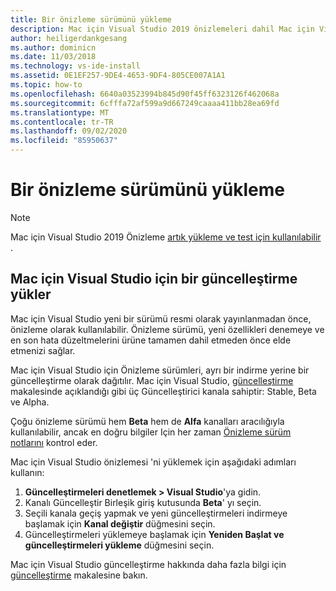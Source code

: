 ```yaml
---
title: Bir önizleme sürümünü yükleme
description: Mac için Visual Studio 2019 önizlemeleri dahil Mac için Visual Studio güncelleştirme ve önizleme yayınlarına erişme yönergeleri.
author: heiligerdankgesang
ms.author: dominicn
ms.date: 11/03/2018
ms.technology: vs-ide-install
ms.assetid: 0E1EF257-9DE4-4653-9DF4-805CE007A1A1
ms.topic: how-to
ms.openlocfilehash: 6640a03523994b845d90f45ff6323126f462068a
ms.sourcegitcommit: 6cfffa72af599a9d667249caaaa411bb28ea69fd
ms.translationtype: MT
ms.contentlocale: tr-TR
ms.lasthandoff: 09/02/2020
ms.locfileid: "85950637"
---
```

# <a name="install-a-preview-release"></a>Bir önizleme sürümünü yükleme

> [!NOTE]
> Mac için Visual Studio 2019 Önizleme [artık yükleme ve test için kullanılabilir](/visualstudio/mac/installation/?view=vsmac-2019) .

## <a name="install-an-update-for-visual-studio-for-mac"></a>Mac için Visual Studio için bir güncelleştirme yükler

Mac için Visual Studio yeni bir sürümü resmi olarak yayınlanmadan önce, önizleme olarak kullanılabilir. Önizleme sürümü, yeni özellikleri denemeye ve en son hata düzeltmelerini ürüne tamamen dahil etmeden önce elde etmenizi sağlar.

Mac için Visual Studio için Önizleme sürümleri, ayrı bir indirme yerine bir güncelleştirme olarak dağıtılır. Mac için Visual Studio, [güncelleştirme](update.md) makalesinde açıklandığı gibi üç Güncelleştirici kanala sahiptir: Stable, Beta ve Alpha.

Çoğu önizleme sürümü hem **Beta** hem de **Alfa** kanalları aracılığıyla kullanılabilir, ancak en doğru bilgiler Için her zaman [Önizleme sürüm notlarını](/visualstudio/releasenotes/vs2017-mac-preview-relnotes) kontrol eder.

Mac için Visual Studio önizlemesi 'ni yüklemek için aşağıdaki adımları kullanın:

1. **Güncelleştirmeleri denetlemek > Visual Studio**'ya gidin.
2. Kanalı Güncelleştir Birleşik giriş kutusunda **Beta**' yı seçin.
3. Seçili kanala geçiş yapmak ve yeni güncelleştirmeleri indirmeye başlamak için **Kanal değiştir** düğmesini seçin.
4. Güncelleştirmeleri yüklemeye başlamak için **Yeniden Başlat ve güncelleştirmeleri yükleme** düğmesini seçin.

Mac için Visual Studio güncelleştirme hakkında daha fazla bilgi için [güncelleştirme](update.md) makalesine bakın.
